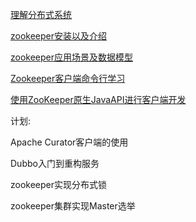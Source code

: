

 [理解分布式系统](https://github.com/haoxiaoyong1014/zookeeperGuide/blob/master/理解分布式系统.md)

[zookeeper安装以及介绍](https://github.com/haoxiaoyong1014/zookeeperGuide/blob/master/zookeeper安装以及介绍.md)

[zookeeper应用场景及数据模型](https://github.com/haoxiaoyong1014/zookeeperGuide/blob/master/zookeeper应用场景及数据模型.md)

[Zookeeper客户端命令行学习](https://github.com/haoxiaoyong1014/zookeeperGuide/blob/master/zookeeper客户端命令行学习.md)

[使用ZooKeeper原生JavaAPI进行客户端开发](https://github.com/haoxiaoyong1014/zookeeperGuide/blob/master/使用ZooKeeper原生JavaAPI进行客户端开发.md)

计划:

Apache Curator客户端的使用

Dubbo入门到重构服务

zookeeper实现分布式锁

zookeeper集群实现Master选举